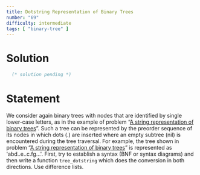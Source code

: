 ```yaml
---
title: Dotstring Representation of Binary Trees
number: "69"
difficulty: intermediate
tags: [ "binary-tree" ]
---
```


# Solution

```ocaml
  (* solution pending *)
```

# Statement

We consider again binary trees with nodes that are identified by single
lower-case letters, as in the example of problem “[A string
representation of binary trees](#67)”. Such a tree can be
represented by the preorder sequence of its nodes in which dots (.) are
inserted where an empty subtree (nil) is encountered during the tree
traversal. For example, the tree shown in problem “[A string
representation of binary trees](#67)” is represented as
'abd..e..c.fg...'. First, try to establish a syntax (BNF or syntax
diagrams) and then write a function `tree_dotstring` which does the
conversion in both directions. Use difference lists.
